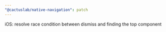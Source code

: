 ```yaml
---
"@cactuslab/native-navigation": patch
---
```


iOS: resolve race condition between dismiss and finding the top component
